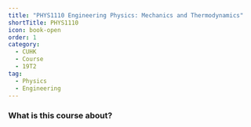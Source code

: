 ```yaml
---
title: "PHYS1110 Engineering Physics: Mechanics and Thermodynamics"
shortTitle: PHYS1110
icon: book-open
order: 1
category:
  - CUHK
  - Course
  - 19T2
tag:
  - Physics
  - Engineering
---
```


### What is this course about?
